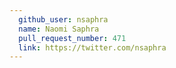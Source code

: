 ```yaml
---
  github_user: nsaphra
  name: Naomi Saphra
  pull_request_number: 471
  link: https://twitter.com/nsaphra
---
```

